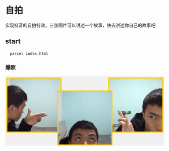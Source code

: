 # 自拍

实现抖音的自拍特效，三张图片可以讲述一个故事，快去讲述你自己的故事吧

## start
```bash
  parcel index.html
```

### 爆照
![比如](./img/111.jpg?raw=true)
